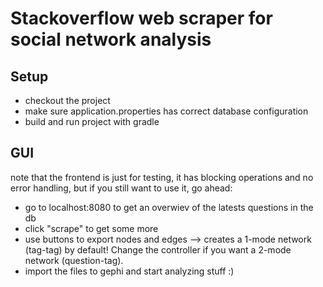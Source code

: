 # Stackoverflow web scraper for social network analysis

## Setup
- checkout the project
- make sure application.properties has correct database configuration
- build and run project with gradle

## GUI
note that the frontend is just for testing, it has blocking operations and no error handling, but if you still want to use it, go ahead:
- go to localhost:8080 to get an overwiev of the latests questions in the db
- click "scrape" to get some more
- use buttons to export nodes and edges --> creates a 1-mode network (tag-tag) by default! Change the controller if you want a 2-mode network (question-tag).
- import the files to gephi and start analyzing stuff :)
